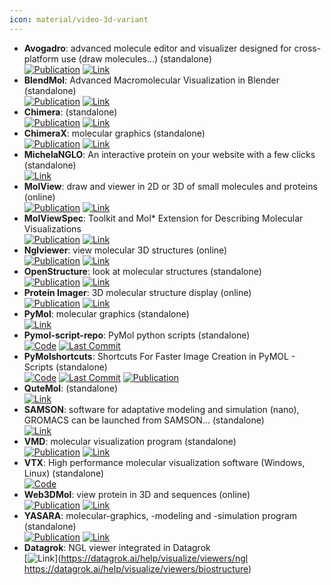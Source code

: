 ```yaml
---
icon: material/video-3d-variant
---
```


- **Avogadro**: advanced molecule editor and visualizer designed for cross-platform use (draw molecules...) (standalone)  
	[![Publication](https://img.shields.io/badge/Publication-Citations:6877-blue?style=for-the-badge&logo=bookstack)](https://doi.org/10.1186/1758-2946-4-17) [![Link](https://img.shields.io/badge/Link-online-brightgreen?style=for-the-badge&logo=cachet&logoColor=65FF8F)](https://avogadro.cc/) 
- **BlendMol**: Advanced Macromolecular Visualization in Blender (standalone)  
	[![Publication](https://img.shields.io/badge/Publication-Citations:30-blue?style=for-the-badge&logo=bookstack)](https://doi.org/10.1093/bioinformatics/bty968) [![Link](https://img.shields.io/badge/Link-online-brightgreen?style=for-the-badge&logo=cachet&logoColor=65FF8F)](http://durrantlab.com/blendmol/) 
- **Chimera**: (standalone)  
	[![Publication](https://img.shields.io/badge/Publication-Citations:38184-blue?style=for-the-badge&logo=bookstack)](https://doi.org/10.1002/jcc.20084) [![Link](https://img.shields.io/badge/Link-online-brightgreen?style=for-the-badge&logo=cachet&logoColor=65FF8F)](https://www.cgl.ucsf.edu/chimera/) 
- **ChimeraX**: molecular graphics (standalone)  
	[![Publication](https://img.shields.io/badge/Publication-Citations:4114-blue?style=for-the-badge&logo=bookstack)](https://doi.org/10.1002/pro.3235) [![Link](https://img.shields.io/badge/Link-online-brightgreen?style=for-the-badge&logo=cachet&logoColor=65FF8F)](https://www.cgl.ucsf.edu/chimerax/) 
- **MichelaNGLO**: An interactive protein on your website with a few clicks (standalone)  
	[![Link](https://img.shields.io/badge/Link-online-brightgreen?style=for-the-badge&logo=cachet&logoColor=65FF8F)](https://michelanglo.sgc.ox.ac.uk/) 
- **MolView**: draw and viewer in 2D or 3D of small molecules and proteins (online)  
	[![Publication](https://img.shields.io/badge/Publication-Citations:86-blue?style=for-the-badge&logo=bookstack)](https://doi.org/10.1016/0263-7855(94)00019-O) [![Link](https://img.shields.io/badge/Link-online-brightgreen?style=for-the-badge&logo=cachet&logoColor=65FF8F)](http://molview.org/) 
- **MolViewSpec**: Toolkit and Mol* Extension for Describing Molecular Visualizations  
	[![Publication](https://img.shields.io/badge/Publication-Citations:2-blue?style=for-the-badge&logo=bookstack)](https://doi.org/10.1002/cpz1.1099) [![Link](https://img.shields.io/badge/Link-online-brightgreen?style=for-the-badge&logo=cachet&logoColor=65FF8F)](https://molstar.org/mol-view-spec/) 
- **Nglviewer**: view molecular 3D structures (online)  
	[![Publication](https://img.shields.io/badge/Publication-Citations:0-blue?style=for-the-badge&logo=bookstack)](https://doi.org/10.1093/nar/gk) [![Link](https://img.shields.io/badge/Link-online-brightgreen?style=for-the-badge&logo=cachet&logoColor=65FF8F)](http://nglviewer.org/ngl/) 
- **OpenStructure**: look at molecular structures (standalone)  
	[![Publication](https://img.shields.io/badge/Publication-Citations:98-blue?style=for-the-badge&logo=bookstack)](https://doi.org/10.1107%2FS0907444913007051) [![Link](https://img.shields.io/badge/Link-online-brightgreen?style=for-the-badge&logo=cachet&logoColor=65FF8F)](http://www.openstructure.org/) 
- **Protein Imager**: 3D molecular structure display (online)  
	[![Publication](https://img.shields.io/badge/Publication-Citations:162-blue?style=for-the-badge&logo=bookstack)](https://doi.org/10.1093/bioinformatics/btaa009) [![Link](https://img.shields.io/badge/Link-online-brightgreen?style=for-the-badge&logo=cachet&logoColor=65FF8F)](https://3dproteinimaging.com/protein-imager/) 
- **PyMol**: molecular graphics (standalone)  
	[![Link](https://img.shields.io/badge/Link-online-brightgreen?style=for-the-badge&logo=cachet&logoColor=65FF8F)](https://www.pymol.org/) 
- **Pymol-script-repo**: PyMol python scripts (standalone)  
		[![Code](https://img.shields.io/github/stars/Pymol-Scripts/Pymol-script-repo?style=for-the-badge&logo=github)](https://github.com/Pymol-Scripts/Pymol-script-repo) [![Last Commit](https://img.shields.io/github/last-commit/Pymol-Scripts/Pymol-script-repo?style=for-the-badge&logo=github)](https://github.com/Pymol-Scripts/Pymol-script-repo) 
- **PyMolshortcuts**: Shortcuts For Faster Image Creation in PyMOL - Scripts (standalone)  
		[![Code](https://img.shields.io/github/stars/MooersLab/pymolshortcuts?style=for-the-badge&logo=github)](https://github.com/MooersLab/pymolshortcuts) [![Last Commit](https://img.shields.io/github/last-commit/MooersLab/pymolshortcuts?style=for-the-badge&logo=github)](https://github.com/MooersLab/pymolshortcuts) [![Publication](https://img.shields.io/badge/Publication-Citations:110-blue?style=for-the-badge&logo=bookstack)](https://doi.org/10.1002/pro.3781) 
- **QuteMol**: (standalone)  
	[![Link](https://img.shields.io/badge/Link-online-brightgreen?style=for-the-badge&logo=cachet&logoColor=65FF8F)](http://qutemol.sourceforge.net/) 
- **SAMSON**: software for adaptative modeling and simulation (nano), GROMACS can be launched from SAMSON... (standalone)  
	[![Link](https://img.shields.io/badge/Link-online-brightgreen?style=for-the-badge&logo=cachet&logoColor=65FF8F)](https://www.samson-connect.net/app/main?execution=e1s1) 
- **VMD**: molecular visualization program (standalone)  
	[![Publication](https://img.shields.io/badge/Publication-Citations:50283-blue?style=for-the-badge&logo=bookstack)](https://doi.org/10.1016/0263-7855(96)00018-5) [![Link](https://img.shields.io/badge/Link-online-brightgreen?style=for-the-badge&logo=cachet&logoColor=65FF8F)](http://www.ks.uiuc.edu/Research/vmd/) 
- **VTX**: High performance molecular visualization software (Windows, Linux) (standalone)  
	[![Code](https://img.shields.io/badge/Code-Repository-blue?style=for-the-badge)](https://gitlab.com/VTX_mol/VTX) 
- **Web3DMol**: view protein in 3D and sequences (online)  
	[![Publication](https://img.shields.io/badge/Publication-Citations:21-blue?style=for-the-badge&logo=bookstack)](https://doi.org/10.1093/nar/gkx383) [![Link](https://img.shields.io/badge/Link-offline-red?style=for-the-badge&logo=xamarin&logoColor=red)](http://web3dmol.net/) 
- **YASARA**: molecular-graphics, -modeling and -simulation program (standalone)  
	[![Publication](https://img.shields.io/badge/Publication-Citations:362-blue?style=for-the-badge&logo=bookstack)](https://doi.org/10.1007/978-1-4939-7366-8_4) [![Link](https://img.shields.io/badge/Link-online-brightgreen?style=for-the-badge&logo=cachet&logoColor=65FF8F)](http://www.yasara.org/) 
- **Datagrok**: NGL viewer integrated in Datagrok  
	[![Link](https://img.shields.io/badge/Link-offline-red?style=for-the-badge&logo=xamarin&logoColor=red)](https://datagrok.ai/help/visualize/viewers/ngl
https://datagrok.ai/help/visualize/viewers/biostructure) 
